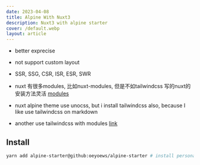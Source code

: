 ```yaml
---
date: 2023-04-08
title: Alpine With Nuxt3
description: Nuxt3 with alpine starter
cover: /default.webp
layout: article
---
```


* better exprecise

* not support custom layout
* SSR, SSG, CSR, ISR, ESR, SWR

* nuxt 有很多modules, 比如nuxt-modules, 但是不如tailwindcss 写的nuxt的安装方法灵活 [modules](https://nuxt.com/modules)
* nuxt alpine theme use unocss, but i install tailwindcss also, because I like use tailwindcss on markdown
* another use tailwindcss with modules [link](https://tailwindcss.nuxtjs.org/getting-started/options/)

## Install

```bash [package.json]
yarn add alpine-starter@github:oeyoews/alpine-starter # install personal package
```

